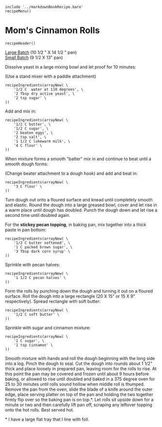 ~~~ markdown-script
include '../markdownBookRecipe.bare'
recipeMenu()
~~~

# Mom's Cinnamon Rolls

~~~ markdown-script
recipeHeader()
~~~

[Large Batch](#var.vCategory='Breads'&var.vScale=1) (10 1/2 " X 14 1/2 " pan) \
[Small Batch](#var.vCategory='Breads'&var.vScale=0.5) (9 1/2 X 13" pan)

Dissolve yeast in a large mixing bowl and let proof for 10 minutes:

(Use a stand mixer with a paddle attachment)

~~~ markdown-script
recipeIngredients(arrayNew( \
    '1/2 C  water at 110 degrees', \
    '2 Tbsp dry active yeast', \
    '2 tsp sugar' \
))
~~~

Add and mix in:

~~~ markdown-script
recipeIngredients(arrayNew( \
    '1/2 C butter', \
    '1/2 C sugar', \
    '2 beaten eggs', \
    '2 tsp salt', \
    '1 1/2 C lukewarm milk', \
    '4 C flour' \
))
~~~

When mixture forms a smooth "batter" mix in and continue to beat until a smooth dough forms:

(Change beater attachment to a dough hook) and add and beat in:

~~~ markdown-script
recipeIngredients(arrayNew( \
    '3 C flour' \
))
~~~

Turn dough out onto a floured surface and knead until completely smooth and elastic. Round the dough
into a large greased bowl, cover and let rise in a warm place until dough has doubled. Punch the
dough down and let rise a second time until doubled again.

For the **stickey pecan topping**, in baking pan, mix together into a thick paste in pan bottom:

~~~ markdown-script
recipeIngredients(arrayNew( \
    '1/2 C butter softened', \
    '1 C packed brown sugar', \
    '3 Tbsp dark corn syrup' \
))
~~~

Sprinkle with pecan halves:

~~~ markdown-script
recipeIngredients(arrayNew( \
    '1 1/2 C pecan halves' \
))
~~~

Form the rolls by punching down the dough and turning it out on a floured surface. Roll the dough
into a large rectangle (20 X 15" or 15 X 9" respectively). Spread rectangle with soft butter:

~~~ markdown-script
recipeIngredients(arrayNew( \
    '1/2 C soft butter' \
))
~~~

Sprinkle with sugar and cinnamon mixture:

~~~ markdown-script
recipeIngredients(arrayNew( \
    '1 C sugar', \
    '1 tsp cinnamon' \
))
~~~

Smooth mixture with hands and roll the dough beginning with the long side into a log. Pinch the
dough to seal. Cut the dough into rounds about 1 1/2" thick and place loosely in prepared pan,
leaving room for the rolls to rise. At this point the pan may be covered and frozen until about 9
hours before baking, or allowed to rise until doubled and baked in a 375 degree oven for 25 to 30
minutes until rolls sound hollow when middle roll is thumped. Remove the pan from the oven, slide
the blade of a knife around the outer edge, place serving platter on top of the pan and holding the
two together firmly flip over so the baking pan is on top.\*. Let rolls sit upside down for a
minute or two and then carefully lift pan off, scraping any leftover topping onto the hot rolls.
Best served hot.

\* I have a large flat tray that I line with foil.
